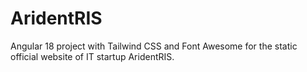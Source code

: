 # AridentRIS
Angular 18 project with Tailwind CSS and Font Awesome for the static official website of IT startup AridentRIS.
